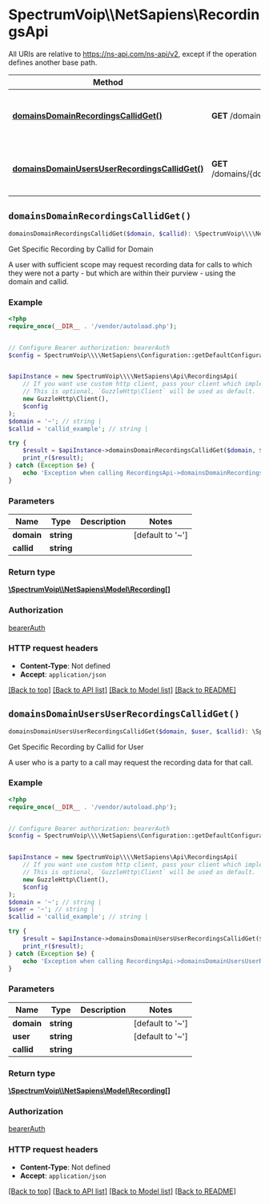 # SpectrumVoip\\\\NetSapiens\RecordingsApi

All URIs are relative to https://ns-api.com/ns-api/v2, except if the operation defines another base path.

| Method | HTTP request | Description |
| ------------- | ------------- | ------------- |
| [**domainsDomainRecordingsCallidGet()**](RecordingsApi.md#domainsDomainRecordingsCallidGet) | **GET** /domains/{domain}/recordings/{callid} | Get Specific Recording by Callid for Domain |
| [**domainsDomainUsersUserRecordingsCallidGet()**](RecordingsApi.md#domainsDomainUsersUserRecordingsCallidGet) | **GET** /domains/{domain}/users/{user}/recordings/{callid} | Get Specific Recording by Callid for User |


## `domainsDomainRecordingsCallidGet()`

```php
domainsDomainRecordingsCallidGet($domain, $callid): \SpectrumVoip\\\\NetSapiens\Model\Recording[]
```

Get Specific Recording by Callid for Domain

A user with sufficient scope may request recording data for calls to which they were not a party - but which are within their purview - using the domain and callid.

### Example

```php
<?php
require_once(__DIR__ . '/vendor/autoload.php');


// Configure Bearer authorization: bearerAuth
$config = SpectrumVoip\\\\NetSapiens\Configuration::getDefaultConfiguration()->setAccessToken('YOUR_ACCESS_TOKEN');


$apiInstance = new SpectrumVoip\\\\NetSapiens\Api\RecordingsApi(
    // If you want use custom http client, pass your client which implements `GuzzleHttp\ClientInterface`.
    // This is optional, `GuzzleHttp\Client` will be used as default.
    new GuzzleHttp\Client(),
    $config
);
$domain = '~'; // string | 
$callid = 'callid_example'; // string | 

try {
    $result = $apiInstance->domainsDomainRecordingsCallidGet($domain, $callid);
    print_r($result);
} catch (Exception $e) {
    echo 'Exception when calling RecordingsApi->domainsDomainRecordingsCallidGet: ', $e->getMessage(), PHP_EOL;
}
```

### Parameters

| Name | Type | Description  | Notes |
| ------------- | ------------- | ------------- | ------------- |
| **domain** | **string**|  | [default to &#39;~&#39;] |
| **callid** | **string**|  | |

### Return type

[**\SpectrumVoip\\\\NetSapiens\Model\Recording[]**](../Model/Recording.md)

### Authorization

[bearerAuth](../../README.md#bearerAuth)

### HTTP request headers

- **Content-Type**: Not defined
- **Accept**: `application/json`

[[Back to top]](#) [[Back to API list]](../../README.md#endpoints)
[[Back to Model list]](../../README.md#models)
[[Back to README]](../../README.md)

## `domainsDomainUsersUserRecordingsCallidGet()`

```php
domainsDomainUsersUserRecordingsCallidGet($domain, $user, $callid): \SpectrumVoip\\\\NetSapiens\Model\Recording[]
```

Get Specific Recording by Callid for User

A user who is a party to a call may request the recording data for that call.

### Example

```php
<?php
require_once(__DIR__ . '/vendor/autoload.php');


// Configure Bearer authorization: bearerAuth
$config = SpectrumVoip\\\\NetSapiens\Configuration::getDefaultConfiguration()->setAccessToken('YOUR_ACCESS_TOKEN');


$apiInstance = new SpectrumVoip\\\\NetSapiens\Api\RecordingsApi(
    // If you want use custom http client, pass your client which implements `GuzzleHttp\ClientInterface`.
    // This is optional, `GuzzleHttp\Client` will be used as default.
    new GuzzleHttp\Client(),
    $config
);
$domain = '~'; // string | 
$user = '~'; // string | 
$callid = 'callid_example'; // string | 

try {
    $result = $apiInstance->domainsDomainUsersUserRecordingsCallidGet($domain, $user, $callid);
    print_r($result);
} catch (Exception $e) {
    echo 'Exception when calling RecordingsApi->domainsDomainUsersUserRecordingsCallidGet: ', $e->getMessage(), PHP_EOL;
}
```

### Parameters

| Name | Type | Description  | Notes |
| ------------- | ------------- | ------------- | ------------- |
| **domain** | **string**|  | [default to &#39;~&#39;] |
| **user** | **string**|  | [default to &#39;~&#39;] |
| **callid** | **string**|  | |

### Return type

[**\SpectrumVoip\\\\NetSapiens\Model\Recording[]**](../Model/Recording.md)

### Authorization

[bearerAuth](../../README.md#bearerAuth)

### HTTP request headers

- **Content-Type**: Not defined
- **Accept**: `application/json`

[[Back to top]](#) [[Back to API list]](../../README.md#endpoints)
[[Back to Model list]](../../README.md#models)
[[Back to README]](../../README.md)
